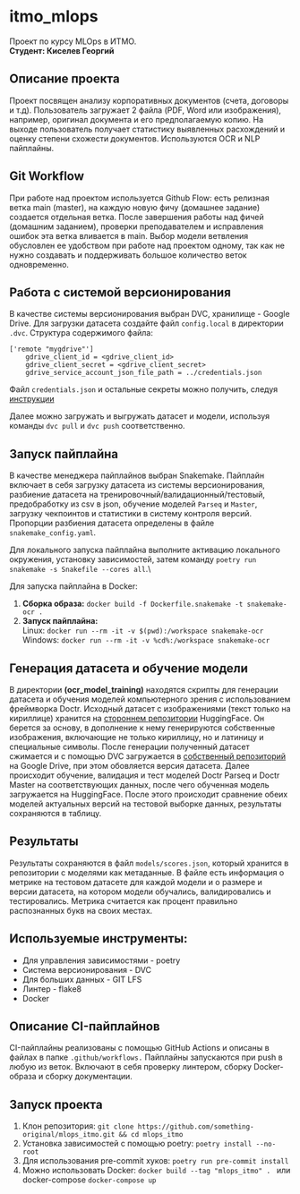 # itmo_mlops

Проект по курсу MLOps в ИТМО.\
**Студент: Киселев Георгий**

## Описание проекта

Проект посвящен анализу корпоративных документов (счета, договоры и т.д). Пользователь загружает 2 файла (PDF, Word или изображения), например, оригинал документа и его предполагаемую копию. На выходе пользователь получает статистику выявленных расхождений и оценку степени схожести документов. Используются OCR и NLP пайплайны.

## Git Workflow

При работе над проектом используется Github Flow: есть релизная ветка main (master), на каждую новую фичу (домашнее задание) создается отдельная ветка. После завершения работы над фичей (домашним заданием), проверки преподавателем и исправления ошибок эта ветка вливается в main. Выбор модели ветвления обусловлен ее удобством при работе над проектом одному, так как не нужно создавать и поддерживать большое количество веток одновременно.


## Работа с системой версионирования

В качестве системы версионирования выбран DVC, хранилище - Google Drive. Для загрузки датасета создайте файл ```config.local``` в директории ```.dvc```. Структура содержимого файла:

```
['remote "mygdrive"']
    gdrive_client_id = <gdrive_client_id>
    gdrive_client_secret = <gdrive_client_secret>
    gdrive_service_account_json_file_path = ../credentials.json
```
Файл ```credentials.json``` и остальные секреты можно получить, следуя [инструкции](https://dvc.org/doc/user-guide/data-management/remote-storage/google-drive#using-service-accounts)

Далее можно загружать и выгружать датасет и модели, используя команды ```dvc pull``` и ```dvc push``` соответственно.


## Запуск пайплайна

В качестве менеджера пайплайнов выбран Snakemake. Пайплайн включает в себя загрузку датасета из системы версионирования, разбиение датасета на тренировочный/валидационный/тестовый, предобработку из csv в json, обучение моделей ```Parseq``` и ```Master```, загрузку чекпоинтов и статистики в систему контроля версий. Пропорции разбиения датасета определены в файле ```snakemake_config.yaml```. 

Для локального запуска пайплайна выполните активацию локального окружения, установку зависимостей, затем команду ```poetry run snakemake -s Snakefile --cores all```.\

Для запуска пайплайна в Docker:

1. **Сборка образа:**
   ```docker build -f Dockerfile.snakemake -t snakemake-ocr .```
2. **Запуск пайплайна:**\
   Linux:
   ```docker run --rm -it -v $(pwd):/workspace snakemake-ocr```\
   Windows:
   ```docker run --rm -it -v %cd%:/workspace snakemake-ocr```


## Генерация датасета и обучение модели

В директории **(ocr_model_training)** находятся скрипты для генерации датасета и обучения моделей компьютерного зрения с использованием фреймворка Doctr. Исходный датасет с изображениями (текст только на кириллице) хранится на [стороннем репозитории](https://huggingface.co/datasets/DonkeySmall/OCR-Cyrillic-Printed-1) HuggingFace. Он берется за основу, в дополнение к нему генерируются собственные изображения, включающие не только кириллицу, но и латиницу и специальные символы. После генерации полученный датасет сжимается и с помощью DVC загружается в [собственный репозиторий](https://drive.google.com/drive/folders/1KKniHEA6O4gRKIkduOEm67i876b47_o6) на Google Drive, при этом обовляется версия датасета. Далее происходит обучение, валидация и тест моделей Doctr Parseq и Doctr Master на соответствующих данных, после чего обученная модель загружается на HuggingFace. После этого происходит сравнение обеих моделей актуальных версий на тестовой выборке данных, результаты сохраняются в таблицу. 

## Результаты

Результаты сохраняются в файл ```models/scores.json```, который хранится в репозитории с моделями как метаданные. В файле есть информация о метрике на тестовом датасете для каждой модели и о размере и версии датасета, на котором модели обучались, валидировались и тестировались. Метрика считается как процент правильно распознанных букв на своих местах. 

## Используемые инструменты:

 - Для управления зависимостями - poetry
 - Система версионирования - DVC
 - Для больших данных - GIT LFS
 - Линтер - flake8
 - Docker

## Описание CI-пайплайнов

CI-пайплайны реализованы с помощью GitHub Actions и описаны в файлах в папке `.github/workflows.` Пайплайны запускаются при push в любую из веток. Включают в себя проверку линтером, сборку Docker-образа и сборку документации. 


## Запуск проекта

1. Клон репозитория: `git clone https://github.com/something-original/mlops_itmo.git && cd mlops_itmo`
2. Установка зависимостей с помощью poetry: `poetry install --no-root`
3. Для использования pre-commit хуков: `poetry run pre-commit install`
4. Можно использовать Docker: `docker build --tag "mlops_itmo" . ` или docker-compose `docker-compose up`

